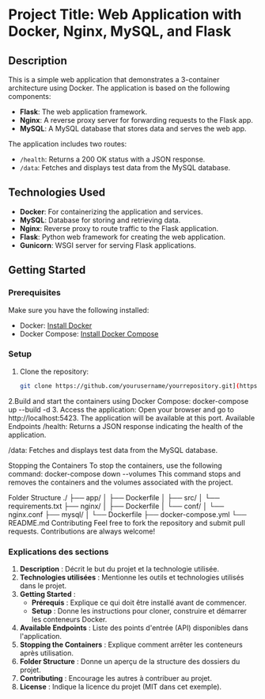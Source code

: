 # Project Title: Web Application with Docker, Nginx, MySQL, and Flask

## Description
This is a simple web application that demonstrates a 3-container architecture using Docker. The application is based on the following components:
- **Flask**: The web application framework.
- **Nginx**: A reverse proxy server for forwarding requests to the Flask app.
- **MySQL**: A MySQL database that stores data and serves the web app.

The application includes two routes:
- `/health`: Returns a 200 OK status with a JSON response.
- `/data`: Fetches and displays test data from the MySQL database.

## Technologies Used
- **Docker**: For containerizing the application and services.
- **MySQL**: Database for storing and retrieving data.
- **Nginx**: Reverse proxy to route traffic to the Flask application.
- **Flask**: Python web framework for creating the web application.
- **Gunicorn**: WSGI server for serving Flask applications.

## Getting Started

### Prerequisites
Make sure you have the following installed:
- Docker: [Install Docker](https://docs.docker.com/get-docker/)
- Docker Compose: [Install Docker Compose](https://docs.docker.com/compose/install/)

### Setup
1. Clone the repository:
   ```bash
   git clone https://github.com/yourusername/yourrepository.git](https://github.com/yassinekochat/Docker-Project-Groupe-2.git
2.Build and start the containers using Docker Compose:
docker-compose up --build -d
3. Access the application: Open your browser and go to http://localhost:5423. The application will be available at this port.
Available Endpoints
/health: Returns a JSON response indicating the health of the application.

/data: Fetches and displays test data from the MySQL database.

Stopping the Containers
To stop the containers, use the following command:
docker-compose down --volumes
This command stops and removes the containers and the volumes associated with the project.

Folder Structure
./
├── app/
│   ├── Dockerfile
│   ├── src/
│   └── requirements.txt
├── nginx/
│   ├── Dockerfile
│   └── conf/
│       └── nginx.conf
├── mysql/
│   └── Dockerfile
├── docker-compose.yml
└── README.md
Contributing
Feel free to fork the repository and submit pull requests. Contributions are always welcome!


### Explications des sections
1. **Description** : Décrit le but du projet et la technologie utilisée.
2. **Technologies utilisées** : Mentionne les outils et technologies utilisés dans le projet.
3. **Getting Started** :
   - **Prérequis** : Explique ce qui doit être installé avant de commencer.
   - **Setup** : Donne les instructions pour cloner, construire et démarrer les conteneurs Docker.
4. **Available Endpoints** : Liste des points d'entrée (API) disponibles dans l'application.
5. **Stopping the Containers** : Explique comment arrêter les conteneurs après utilisation.
6. **Folder Structure** : Donne un aperçu de la structure des dossiers du projet.
7. **Contributing** : Encourage les autres à contribuer au projet.
8. **License** : Indique la licence du projet (MIT dans cet exemple).







